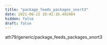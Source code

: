 ```yaml
---
title: "package_feeds_packages_snort3"
date: 2021-06-22 10:42:16.492484
hidden: false
draft: false
---
```


ath79/generic/package_feeds_packages_snort3

